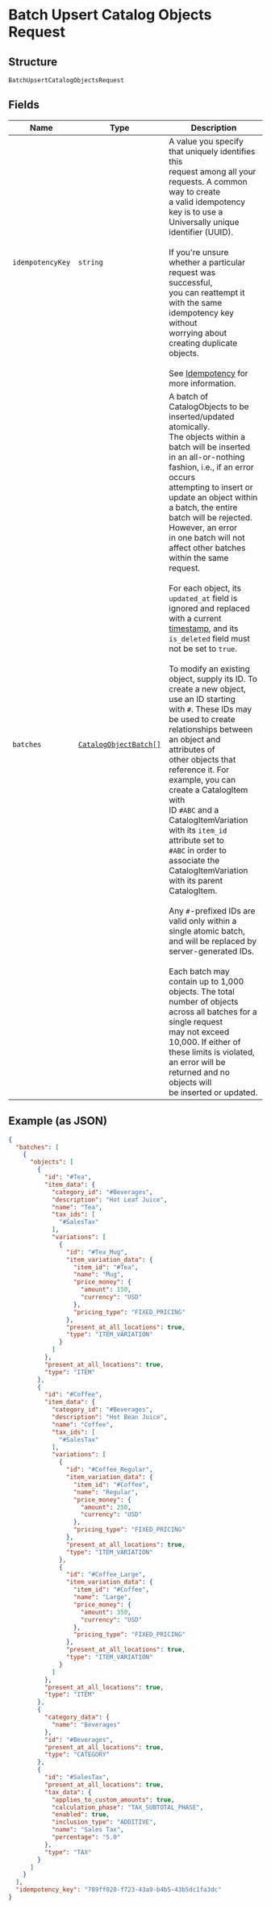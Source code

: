 
# Batch Upsert Catalog Objects Request

## Structure

`BatchUpsertCatalogObjectsRequest`

## Fields

| Name | Type | Description |
|  --- | --- | --- |
| `idempotencyKey` | `string` | A value you specify that uniquely identifies this<br>request among all your requests. A common way to create<br>a valid idempotency key is to use a Universally unique<br>identifier (UUID).<br><br>If you're unsure whether a particular request was successful,<br>you can reattempt it with the same idempotency key without<br>worrying about creating duplicate objects.<br><br>See [Idempotency](https://developer.squareup.com/docs/basics/api101/idempotency) for more information. |
| `batches` | [`CatalogObjectBatch[]`](/doc/models/catalog-object-batch.md) | A batch of CatalogObjects to be inserted/updated atomically.<br>The objects within a batch will be inserted in an all-or-nothing fashion, i.e., if an error occurs<br>attempting to insert or update an object within a batch, the entire batch will be rejected. However, an error<br>in one batch will not affect other batches within the same request.<br><br>For each object, its `updated_at` field is ignored and replaced with a current [timestamp](https://developer.squareup.com/docs/build-basics/working-with-dates), and its<br>`is_deleted` field must not be set to `true`.<br><br>To modify an existing object, supply its ID. To create a new object, use an ID starting<br>with `#`. These IDs may be used to create relationships between an object and attributes of<br>other objects that reference it. For example, you can create a CatalogItem with<br>ID `#ABC` and a CatalogItemVariation with its `item_id` attribute set to<br>`#ABC` in order to associate the CatalogItemVariation with its parent<br>CatalogItem.<br><br>Any `#`-prefixed IDs are valid only within a single atomic batch, and will be replaced by server-generated IDs.<br><br>Each batch may contain up to 1,000 objects. The total number of objects across all batches for a single request<br>may not exceed 10,000. If either of these limits is violated, an error will be returned and no objects will<br>be inserted or updated. |

## Example (as JSON)

```json
{
  "batches": [
    {
      "objects": [
        {
          "id": "#Tea",
          "item_data": {
            "category_id": "#Beverages",
            "description": "Hot Leaf Juice",
            "name": "Tea",
            "tax_ids": [
              "#SalesTax"
            ],
            "variations": [
              {
                "id": "#Tea_Mug",
                "item_variation_data": {
                  "item_id": "#Tea",
                  "name": "Mug",
                  "price_money": {
                    "amount": 150,
                    "currency": "USD"
                  },
                  "pricing_type": "FIXED_PRICING"
                },
                "present_at_all_locations": true,
                "type": "ITEM_VARIATION"
              }
            ]
          },
          "present_at_all_locations": true,
          "type": "ITEM"
        },
        {
          "id": "#Coffee",
          "item_data": {
            "category_id": "#Beverages",
            "description": "Hot Bean Juice",
            "name": "Coffee",
            "tax_ids": [
              "#SalesTax"
            ],
            "variations": [
              {
                "id": "#Coffee_Regular",
                "item_variation_data": {
                  "item_id": "#Coffee",
                  "name": "Regular",
                  "price_money": {
                    "amount": 250,
                    "currency": "USD"
                  },
                  "pricing_type": "FIXED_PRICING"
                },
                "present_at_all_locations": true,
                "type": "ITEM_VARIATION"
              },
              {
                "id": "#Coffee_Large",
                "item_variation_data": {
                  "item_id": "#Coffee",
                  "name": "Large",
                  "price_money": {
                    "amount": 350,
                    "currency": "USD"
                  },
                  "pricing_type": "FIXED_PRICING"
                },
                "present_at_all_locations": true,
                "type": "ITEM_VARIATION"
              }
            ]
          },
          "present_at_all_locations": true,
          "type": "ITEM"
        },
        {
          "category_data": {
            "name": "Beverages"
          },
          "id": "#Beverages",
          "present_at_all_locations": true,
          "type": "CATEGORY"
        },
        {
          "id": "#SalesTax",
          "present_at_all_locations": true,
          "tax_data": {
            "applies_to_custom_amounts": true,
            "calculation_phase": "TAX_SUBTOTAL_PHASE",
            "enabled": true,
            "inclusion_type": "ADDITIVE",
            "name": "Sales Tax",
            "percentage": "5.0"
          },
          "type": "TAX"
        }
      ]
    }
  ],
  "idempotency_key": "789ff020-f723-43a9-b4b5-43b5dc1fa3dc"
}
```

